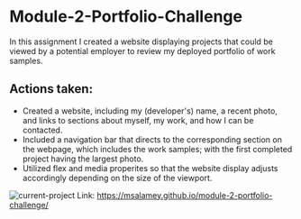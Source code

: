 # Module-2-Portfolio-Challenge

In this assignment I created a website displaying projects that could be viewed by a potential employer to review my deployed portfolio of work samples. 

## Actions taken: 
* Created a website, including my (developer's) name, a recent photo, and links to sections about myself, my work, and how I can be contacted.
* Included a navigation bar that directs to the corresponding section on the webpage, which includes the work samples; with the first completed project having the largest photo. 
* Utilized flex and media properites so that the website display adjusts accordingly depending on the size of the viewport. 

![current-project](https://user-images.githubusercontent.com/107436206/180678502-d2990ce0-8dd1-42e0-a9eb-563ff3f0440b.PNG)
Link: https://msalamey.github.io/module-2-portfolio-challenge/
